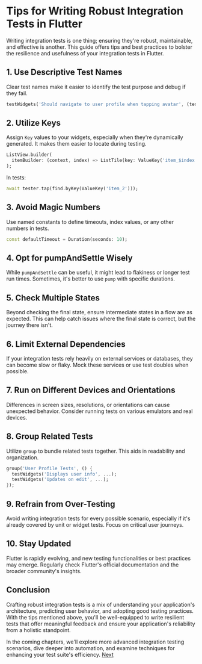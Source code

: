 # Tips for Writing Robust Integration Tests in Flutter
Writing integration tests is one thing; ensuring they're robust, maintainable, and effective is another. This guide offers tips and best practices to bolster the resilience and usefulness of your integration tests in Flutter.

## 1. Use Descriptive Test Names
Clear test names make it easier to identify the test purpose and debug if they fail.
```dart
testWidgets('Should navigate to user profile when tapping avatar', (tester) async { ... });
```

## 2. Utilize Keys
Assign `Key` values to your widgets, especially when they're dynamically generated. It makes them easier to locate during testing.
```dart
ListView.builder(
  itemBuilder: (context, index) => ListTile(key: ValueKey('item_$index'), ...),
);
```
In tests:
```dart
await tester.tap(find.byKey(ValueKey('item_2')));
```

## 3. Avoid Magic Numbers
Use named constants to define timeouts, index values, or any other numbers in tests.
```dart
const defaultTimeout = Duration(seconds: 10);
```

## 4. Opt for pumpAndSettle Wisely
While `pumpAndSettle` can be useful, it might lead to flakiness or longer test run times. Sometimes, it's better to use `pump` with specific durations.

## 5. Check Multiple States
Beyond checking the final state, ensure intermediate states in a flow are as expected. This can help catch issues where the final state is correct, but the journey there isn't.

## 6. Limit External Dependencies
If your integration tests rely heavily on external services or databases, they can become slow or flaky. Mock these services or use test doubles when possible.

## 7. Run on Different Devices and Orientations
Differences in screen sizes, resolutions, or orientations can cause unexpected behavior. Consider running tests on various emulators and real devices.

## 8. Group Related Tests
Utilize `group` to bundle related tests together. This aids in readability and organization.
```dart
group('User Profile Tests', () {
  testWidgets('Displays user info', ...);
  testWidgets('Updates on edit', ...);
});
```
## 9. Refrain from Over-Testing
Avoid writing integration tests for every possible scenario, especially if it's already covered by unit or widget tests. Focus on critical user journeys.

## 10. Stay Updated
Flutter is rapidly evolving, and new testing functionalities or best practices may emerge. Regularly check Flutter's official documentation and the broader community's insights.

## Conclusion
Crafting robust integration tests is a mix of understanding your application's architecture, predicting user behavior, and adopting good testing practices. With the tips mentioned above, you'll be well-equipped to write resilient tests that offer meaningful feedback and ensure your application's reliability from a holistic standpoint.

In the coming chapters, we'll explore more advanced integration testing scenarios, dive deeper into automation, and examine techniques for enhancing your test suite's efficiency. [Next](/5_Testing_Tips_and_Best_Practices/5.1_Organizing_Test_Code.md)
